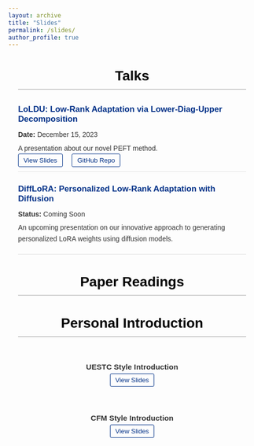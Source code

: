 ```yaml
---
layout: archive
title: "Slides"
permalink: /slides/
author_profile: true
---
```


<!-- Academic Talks Section -->
<div class="section academic-section">
  <h1>Talks</h1>

  <div class="talk">
    <h3>LoLDU: Low-Rank Adaptation via Lower-Diag-Upper Decomposition</h3>
    <p><strong>Date:</strong> December 15, 2023</p>
    <p>A presentation about our novel PEFT method.</p>
    <div class="links">
      <a href="/files/loldu_slides.pdf">View Slides</a>
      <a href="https://github.com/SKDDJ/LoLDU">GitHub Repo</a>
    </div>
  </div>

  <div class="talk">
    <h3>DiffLoRA: Personalized Low-Rank Adaptation with Diffusion</h3>
    <p><strong>Status:</strong> Coming Soon</p>
    <p>An upcoming presentation on our innovative approach to generating personalized LoRA weights using diffusion models.</p>
  </div>
</div>

<!-- Paper Reading Section -->
<div class="section paper-reading-section">
  <h1>Paper Readings</h1>

  <!-- Example Paper Entry -->
  <!-- <div class="paper">
    <h3>Example Paper Title</h3>
    <p><strong>Authors:</strong> Zhang San, Li Si</p>
    <p>A brief introduction to the main content and contributions of the paper.</p>
    <div class="links">
      <a href="/files/example_paper.pdf">View Paper</a>
      <a href="https://arxiv.org/abs/example">View Original</a>
    </div>
  </div> -->

  <!-- Add more paper entries as needed -->
</div>

<!-- Personal Introduction Section -->
<div class="section intro-section">
  <h1>Personal Introduction</h1>
  <div class="introductions">
    <div class="intro">
      <h4>UESTC Style Introduction</h4>
      <a href="/files/yimingshi_intro_uestc.pdf">View Slides</a>
    </div>
    <div class="intro">
      <h4>CFM Style Introduction</h4>
      <a href="/files/yimingshi_intro_cfm.pdf">View Slides</a>
    </div>
  </div>
</div>

<style>
  /* General Container Styles */
  .section { 
    max-width: 800px; 
    margin: 40px auto; 
    padding: 0 20px; 
    font-family: Arial, sans-serif;
    color: #333;
  }

  /* Header Styles */
  .section h1 { 
    text-align: center; 
    color: #000; 
    margin-bottom: 30px; 
    font-size: 2em;
    border-bottom: 2px solid #ccc;
    padding-bottom: 10px;
  }

  /* Talk and Paper Styles */
  .talk, .paper {
    margin-bottom: 25px;
    padding-bottom: 15px;
    border-bottom: 1px solid #e0e0e0;
  }

  .talk h3, .paper h3 {
    margin: 0 0 10px 0;
    font-size: 1.2em;
    color: #003087;
  }

  .talk p, .paper p {
    margin: 5px 0;
    line-height: 1.6;
  }

  /* Links Styles */
  .links a {
    margin-right: 15px;
    color: #003087;
    text-decoration: none;
    border: 1px solid #003087;
    padding: 5px 10px;
    border-radius: 3px;
    transition: background-color 0.3s, color 0.3s;
    font-size: 0.95em;
  }

  .links a:hover {
    background-color: #003087;
    color: #fff;
  }

  /* Personal Introduction Styles */
  .introductions {
    display: flex;
    justify-content: center;
    gap: 20px;
    flex-wrap: wrap;
  }

  .intro {
    text-align: center;
    flex: 1 1 250px;
    margin-bottom: 20px;
  }

  .intro h4 {
    margin-bottom: 10px;
    font-size: 1.1em;
    color: #333;
  }

  .intro a {
    color: #003087;
    text-decoration: none;
    border: 1px solid #003087;
    padding: 5px 10px;
    border-radius: 3px;
    transition: background-color 0.3s, color 0.3s;
    font-size: 0.95em;
  }

  .intro a:hover {
    background-color: #003087;
    color: #fff;
  }

  /* Responsive Design */
  @media (max-width: 600px) { 
    .introductions {
      flex-direction: column;
      align-items: center;
    }
    
    .links a {
      display: block;
      margin: 5px 0;
    }
  }
</style>
